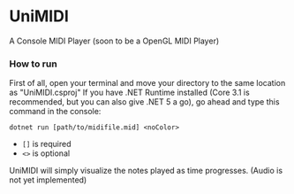 # UniMIDI
A Console MIDI Player (soon to be a OpenGL MIDI Player)

### How to run
First of all, open your terminal and move your directory to the same location as "UniMIDI.csproj"
If you have .NET Runtime installed (Core 3.1 is recommended, but you can also give .NET 5 a go), go ahead and type this command in the console:

```dotnet run [path/to/midifile.mid] <noColor>```

- `[]` is required
- `<>` is optional

UniMIDI will simply visualize the notes played as time progresses. (Audio is not yet implemented)
